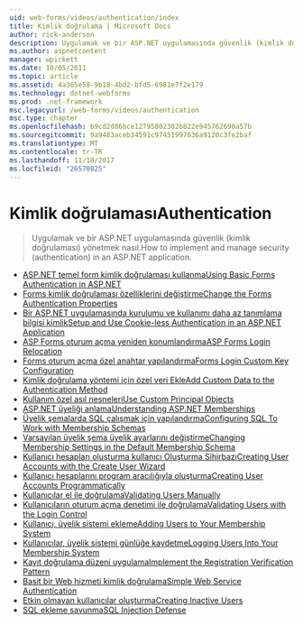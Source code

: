 ```yaml
---
uid: web-forms/videos/authentication/index
title: Kimlik doğrulama | Microsoft Docs
author: rick-anderson
description: Uygulamak ve bir ASP.NET uygulamasında güvenlik (kimlik doğrulaması) yönetmek nasıl.
ms.author: aspnetcontent
manager: wpickett
ms.date: 10/05/2011
ms.topic: article
ms.assetid: 4a365e58-9b18-4bd2-bfd5-6981e7f2e179
ms.technology: dotnet-webforms
ms.prod: .net-framework
msc.legacyurl: /web-forms/videos/authentication
msc.type: chapter
ms.openlocfilehash: b9cd2d86bce12795802302b822e945762690a57b
ms.sourcegitcommit: 9a9483aceb34591c97451997036a9120c3fe2baf
ms.translationtype: MT
ms.contentlocale: tr-TR
ms.lasthandoff: 11/10/2017
ms.locfileid: "26570825"
---
```

<a name="authentication"></a><span data-ttu-id="0590d-103">Kimlik doğrulaması</span><span class="sxs-lookup"><span data-stu-id="0590d-103">Authentication</span></span>
====================
> <span data-ttu-id="0590d-104">Uygulamak ve bir ASP.NET uygulamasında güvenlik (kimlik doğrulaması) yönetmek nasıl.</span><span class="sxs-lookup"><span data-stu-id="0590d-104">How to implement and manage security (authentication) in an ASP.NET application.</span></span>


- [<span data-ttu-id="0590d-105">ASP.NET temel form kimlik doğrulaması kullanma</span><span class="sxs-lookup"><span data-stu-id="0590d-105">Using Basic Forms Authentication in ASP.NET</span></span>](using-basic-forms-authentication-in-aspnet.md)
- [<span data-ttu-id="0590d-106">Forms kimlik doğrulaması özelliklerini değiştirme</span><span class="sxs-lookup"><span data-stu-id="0590d-106">Change the Forms Authentication Properties</span></span>](how-to-change-the-forms-authentication-properties.md)
- [<span data-ttu-id="0590d-107">Bir ASP.NET uygulamasında kurulumu ve kullanımı daha az tanımlama bilgisi kimlik</span><span class="sxs-lookup"><span data-stu-id="0590d-107">Setup and Use Cookie-less Authentication in an ASP.NET Application</span></span>](how-to-setup-and-use-cookie-less-authentication-in-an-aspnet-application.md)
- [<span data-ttu-id="0590d-108">ASP Forms oturum açma yeniden konumlandırma</span><span class="sxs-lookup"><span data-stu-id="0590d-108">ASP Forms Login Relocation</span></span>](asp-forms-login-relocation.md)
- [<span data-ttu-id="0590d-109">Forms oturum açma özel anahtar yapılandırma</span><span class="sxs-lookup"><span data-stu-id="0590d-109">Forms Login Custom Key Configuration</span></span>](forms-login-custom-key-configuration.md)
- [<span data-ttu-id="0590d-110">Kimlik doğrulama yöntemi için özel veri Ekle</span><span class="sxs-lookup"><span data-stu-id="0590d-110">Add Custom Data to the Authentication Method</span></span>](add-custom-data-to-the-authentication-method.md)
- [<span data-ttu-id="0590d-111">Kullanım özel asıl nesneleri</span><span class="sxs-lookup"><span data-stu-id="0590d-111">Use Custom Principal Objects</span></span>](use-custom-principal-objects.md)
- [<span data-ttu-id="0590d-112">ASP.NET üyeliği anlama</span><span class="sxs-lookup"><span data-stu-id="0590d-112">Understanding ASP.NET Memberships</span></span>](understanding-aspnet-memberships.md)
- [<span data-ttu-id="0590d-113">Üyelik şemalarda SQL çalışmak için yapılandırma</span><span class="sxs-lookup"><span data-stu-id="0590d-113">Configuring SQL To Work with Membership Schemas</span></span>](configuring-sql-to-work-with-membership-schemas.md)
- [<span data-ttu-id="0590d-114">Varsayılan üyelik şema üyelik ayarlarını değiştirme</span><span class="sxs-lookup"><span data-stu-id="0590d-114">Changing Membership Settings in the Default Membership Schema</span></span>](changing-membership-settings-in-the-default-membership-schema.md)
- [<span data-ttu-id="0590d-115">Kullanıcı hesapları oluşturma kullanıcı Oluşturma Sihirbazı</span><span class="sxs-lookup"><span data-stu-id="0590d-115">Creating User Accounts with the Create User Wizard</span></span>](creating-user-accounts-with-the-create-user-wizard.md)
- [<span data-ttu-id="0590d-116">Kullanıcı hesaplarını program aracılığıyla oluşturma</span><span class="sxs-lookup"><span data-stu-id="0590d-116">Creating User Accounts Programmatically</span></span>](creating-user-accounts-programmatically.md)
- [<span data-ttu-id="0590d-117">Kullanıcılar el ile doğrulama</span><span class="sxs-lookup"><span data-stu-id="0590d-117">Validating Users Manually</span></span>](validating-users-manually.md)
- [<span data-ttu-id="0590d-118">Kullanıcıların oturum açma denetimi ile doğrulama</span><span class="sxs-lookup"><span data-stu-id="0590d-118">Validating Users with the Login Control</span></span>](validating-users-with-the-login-control.md)
- [<span data-ttu-id="0590d-119">Kullanıcı, üyelik sistemi ekleme</span><span class="sxs-lookup"><span data-stu-id="0590d-119">Adding Users to Your Membership System</span></span>](adding-users-to-your-membership-system.md)
- [<span data-ttu-id="0590d-120">Kullanıcılar, üyelik sistemi günlüğe kaydetme</span><span class="sxs-lookup"><span data-stu-id="0590d-120">Logging Users Into Your Membership System</span></span>](logging-users-into-your-membership-system.md)
- [<span data-ttu-id="0590d-121">Kayıt doğrulama düzeni uygulama</span><span class="sxs-lookup"><span data-stu-id="0590d-121">Implement the Registration Verification Pattern</span></span>](implement-the-registration-verification-pattern.md)
- [<span data-ttu-id="0590d-122">Basit bir Web hizmeti kimlik doğrulama</span><span class="sxs-lookup"><span data-stu-id="0590d-122">Simple Web Service Authentication</span></span>](simple-web-service-authentication.md)
- [<span data-ttu-id="0590d-123">Etkin olmayan kullanıcılar oluşturma</span><span class="sxs-lookup"><span data-stu-id="0590d-123">Creating Inactive Users</span></span>](creating-inactive-users.md)
- [<span data-ttu-id="0590d-124">SQL ekleme savunma</span><span class="sxs-lookup"><span data-stu-id="0590d-124">SQL Injection Defense</span></span>](sql-injection-defense.md)
